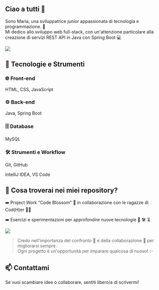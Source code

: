 ## Ciao a tutti 👋
Sono Maria, una sviluppatrice junior appassionata di tecnologia e programmazione. 🚀 <br/>
Mi dedico allo sviluppo web full-stack, con un'attenzione particolare alla creazione di servizi REST API in Java con Spring Boot 💻

<img src="https://camo.githubusercontent.com/6a5d95f90faf63ed6a558facf69c17e208351cac026c853a3c9793b29a99f4c4/68747470733a2f2f6d69726f2e6d656469756d2e636f6d2f6d61782f313430302f312a7164415731546a434e353768316c6275757a766368672e676966" />


## 🔧 Tecnologie e Strumenti

### 🌐 Front-end

HTML, CSS, JavaScript

### ⚙️ Back-end

Java, Spring Boot

### 🗄️ Database

MySQL

### 🛠️ Strumenti e Workflow

Git, GitHub

IntelliJ IDEA, VS Code

## 📌 Cosa troverai nei miei repository?

➡️ Project Work "Code Blossom" 🌸 in collaborazione con le ragazze di Cod(H)er 👩‍💻

➡️ Esercizi e sperimentazioni per approfondire nuove tecnologie 🚧 🛠️ ⏳

<img src="https://i.pinimg.com/originals/9e/25/a1/9e25a15f2aae61fb18f7782b65b6baf7.gif" />

<blockquote>Credo nell'importanza del confronto 💬 e della collaborazione 👥 per migliorarsi sempre. <br/> Ogni progetto è un'opportunità per imparare qualcosa di nuovo! ✨ </blockquote>

## 📫 Contattami
Se vuoi scambiare idee o collaborare, sentiti libero/a di scrivermi!
